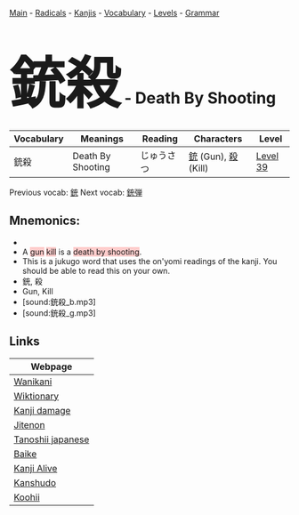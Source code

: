 <style> bigfont {font-size: 100px}</style>
[Main](../README.md) -
[Radicals](../radicals.md) -
[Kanjis](../kanjis.md) -
[Vocabulary](../vocabulary.md) -
[Levels](../levels.md) -
[Grammar](../grammar.md)
# <bigfont> 銃殺</bigfont> - Death By Shooting 

| Vocabulary | Meanings | Reading | Characters | Level |
| --- | --- | --- | --- | --- |
| 銃殺 | Death By Shooting | じゅうさつ |  [銃](../kanjis/銃.md) (Gun), [殺](../kanjis/殺.md) (Kill) | [Level 39](../levels/wk_level39.md) |

Previous vocab: [銃](銃.md) Next vocab: [銃弾](銃弾.md) 

## Mnemonics:

* 
* A <span style="background-color:#ffcccb"> gun</span> <span style="background-color:#ffcccb"> kill</span> is a <span style="background-color:#ffcccb"> death by shooting</span>.
* This is a jukugo word that uses the on'yomi readings of the kanji. You should be able to read this on your own.
* 銃, 殺
* Gun, Kill
* [sound:銃殺_b.mp3]
* [sound:銃殺_g.mp3]


## Links 

| Webpage |
| --- |
| [Wanikani          ](https://www.wanikani.com/kanji/銃殺) |
| [Wiktionary        ](https://en.wiktionary.org/wiki/銃殺) |
| [Kanji damage      ](http://www.kanjidamage.com/kanji/search?utf8=✓&q=銃殺) |
| [Jitenon           ](https://jitenon.com/kanji/銃殺) |
| [Tanoshii japanese ](https://www.tanoshiijapanese.com/dictionary/kanji.cfm?k=銃殺) |
| [Baike             ](https://baike.baidu.com/item/銃殺) |
| [Kanji Alive       ](https://app.kanjialive.com/銃殺) |
| [Kanshudo          ](https://www.kanshudo.com/searchmn?q=銃殺) |
| [Koohii            ](https://kanji.koohii.com/study/kanji/銃殺) |
